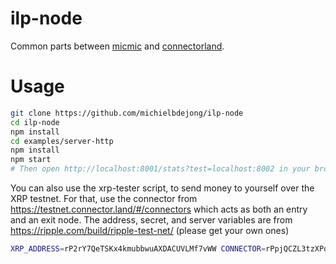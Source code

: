 # ilp-node
Common parts between [micmic](https://github.com/michielbdejong/micmic) and [connectorland](https://github.com/interledger/connector.land).

# Usage

```sh
git clone https://github.com/michielbdejong/ilp-node
cd ilp-node
npm install
cd examples/server-http
npm install
npm start
# Then open http://localhost:8001/stats?test=localhost:8002 in your browser
```

You can also use the xrp-tester script, to send money to yourself over the XRP testnet. For that, use the connector from https://testnet.connector.land/#/connectors
which acts as both an entry and an exit node. The address, secret, and server variables are from https://ripple.com/build/ripple-test-net/ (please get your own ones)

```sh
XRP_ADDRESS=rP2rY7QeTSKx4kmubbwuAXDACUVLMf7vWW CONNECTOR=rPpjQCZL3tzXPo4Qx8Fm7Pe5s1Xsa98cHg XRP_SECRET=sptEeUXpuz3PCm8y4NS73eUwmtSU6 XRP_SERVER=wss://s.altnet.rippletest.net:51233 PLUGIN=ilp-plugin-xrp-escrow node src/xrp-tester.js
```
